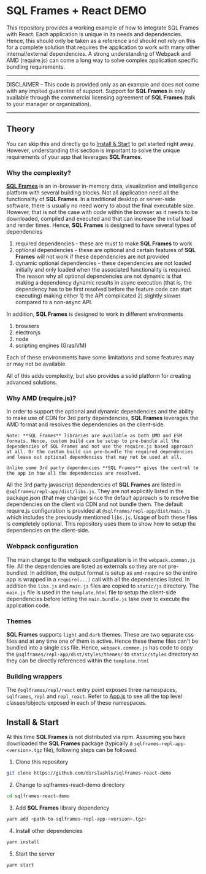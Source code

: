 # SQL Frames + React DEMO

This repository provides a working example of how to integrate SQL Frames with React. Each application is unique in its needs and dependencies. Hence, this should only be taken as a reference and should not rely on this for a complete solution that requires the application to work with many other internal/external dependencies. A strong understanding of Webpack and AMD (require.js) can come a long way to solve complex application specific bundling requirements.

***
DISCLAIMER - This code is provided only as an example and does not come with any implied guarantee of support. Support for **SQL Frames** is only available through the commercial licensing agreement of **SQL Frames** (talk to your manager or organization).
***

## Theory

You can skip this and directly go to [Install & Start](#install_start) to get started right away. However, understanding this section is important to solve the unique requirements of your app that leverages **SQL Frames**.

### Why the complexity?

[**SQL Frames**](https://sqlframes.com) is an in-browser in-memory data, visualization and intelligence platform with several building blocks. Not all application need all the functionality of **SQL Frames**. In a traditional desktop or server-side software, there is usually no need worry to about the final executable size. However, that is not the case with code within the browser as it needs to be downloaded, compiled and executed and that can increase the initial load and render times. Hence, **SQL Frames** is designed to have several types of dependencies

1. required dependencies - these are must to make **SQL Frames** to work
1. optional dependencies - these are optional and certain features of **SQL Frames** will not work if these dependencies are not provided
1. dynamic optional dependencies - these dependencies are not loaded initially and only loaded when the associated functionality is required. The reason why all optional dependencies are not dynamic is that making a dependency dynamic results in async execution (that is, the dependency has to be first resolved before the feature code can start executing) making either 1) the API complicated 2) slightly slower compared to a non-async API.

In addition, **SQL Frames** is designed to work in different environments

1. browsers
1. electronjs
1. node
1. scripting engines (GraalVM)

Each of these environments have some limitations and some features may or may not be available.

All of this adds complexity, but also provides a solid platform for creating advanced solutions.

### Why AMD (require.js)?

In order to support the optional and dynamic dependencies and the ability to make use of CDN for 3rd party dependencies, **SQL Frames** leverages the AMD format and resolves the dependencies on the client-side.

```
Note: **SQL Frames** libraries are available as both UMD and ESM formats. Hence, custom build can be setup to pre-bundle all the dependencies of SQL Frames and not use the require.js based approach at all. Or the custom build can pre-bundle the required dependencies and leave out optional dependencies that may not be used at all.

Unlike some 3rd party dependencies **SQL Frames** gives the control to the app in how all the dependencies are resolved.
```

All the 3rd party javascript dependencies of **SQL Frames** are listed in `@sqlframes/repl-app/dist/libs.js`. They are not explicitly listed in the package.json (that may change) since the default approach is to resolve the dependencies on the client via CDN and not bundle them. The default require.js configuration is provided at `@sqlframes/repl-app/dist/main.js` which includes the previously mentioned `libs.js`. Usage of both these files is completely optional. This repository uses them to show how to setup the dependencies on the client-side.

### Webpack configuration

The main change to the webpack configuration is in the `webpack.common.js` file. All the dependencies are listed as externals so they are not pre-bundled. In addition, the output format is setup as `amd-require` so the entire app is wrapped in a `require(...)` call with all the dependencies listed. In addition the `libs.js` and `main.js` files are copied to `static/js` directory. The `main.js` file is used in the `template.html` file to setup the client-side dependencies before letting the `main.bundle.js` take over to execute the application code.

### Themes

**SQL Frames** supports `light` and `dark` themes. These are two separate css files and at any time one of them is active. Hence these theme files can't be bundled into a single css file. Hence, `webpack.common.js` has code to copy the `@sqlframes/repl-app/dist/styles/themes/` to `static/styles` directory so they can be directly referenced within the `template.html`

### Building wrappers

The `@sqlframes/repl/react` entry point exposes three namespaces, `sqlframes`, `repl` and `repl_react`. Refer to [App.js](/src/js/App.js) to see all the top level classes/objects exposed in each of these namespaces.

## <a name='install_start'></a> Install & Start

At this time **SQL Frames** is not distributed via npm. Assuming you have downloaded the **SQL Frames** package (typically a `sqlframes-repl-app-<version>.tgz` file), following steps can be followed.

1. Clone this repository

```sh
git clone https://github.com/dirslashls/sqlframes-react-demo
```

2. Change to sqlframes-react-demo directory

```sh
cd sqlframes-react-demo
```

3. Add **SQL Frames** library dependency

```sh
yarn add <path-to-sqlframes-repl-app-<version>.tgz>
```

4. Install other dependencies

```sh
yarn install
```

5. Start the server

```sh
yarn start
```

